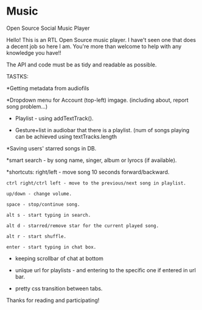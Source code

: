 # Music
Open Source Social Music Player

Hello!
This is an RTL Open Source music player.
I have't seen one that does a decent job so here I am. You're more than welcome to help with any knowledge you have!!

The API and code must be as tidy and readable as possible.

TASTKS:

*Getting metadata from audiofils

*Dropdown menu for Account (top-left) imgage. (including about, report song problem...)

* Playlist - using addTextTrack().

* Gesture+list in audiobar that there is a playlist. (num of songs playing can be achieved using textTracks.length

*Saving users' starred songs in DB.

*smart search - by song name, singer, album or lyrocs (if available).

*shortcuts:
	right/left - move song 10 seconds forward/backward.
	
	ctrl right/ctrl left - move to the previous/next song in playlist.
	
	up/down - change volume.
	
	space - stop/continue song.
	
	alt s - start typing in search.
	
	alt d - starred/remove star for the current played song.
	
	alt r - start shuffle.
	
	enter - start typing in chat box.
	
* keeping scrollbar of chat at bottom

* unique url for playlists - and entering to the specific one if entered in url bar.

* pretty css transition between tabs.


Thanks for reading and participating!
